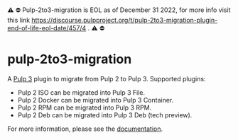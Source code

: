 :warning: :no_entry: Pulp-2to3-migration is EOL as of December 31 2022, for more info visit this link https://discourse.pulpproject.org/t/pulp-2to3-migration-plugin-end-of-life-eol-date/457/4 . :warning: :no_entry:

# pulp-2to3-migration

A [Pulp 3](https://pulpproject.org/) plugin to migrate from Pulp 2 to Pulp 3.
Supported plugins:
 - Pulp 2 ISO can be migrated into Pulp 3 File.
 - Pulp 2 Docker can be migrated into Pulp 3 Container.
 - Pulp 2 RPM can be migrated into Pulp 3 RPM.
 - Pulp 2 Deb can be migrated into Pulp 3 Deb (tech preview).


For more information, please see the [documentation](https://docs.pulpproject.org/pulp_2to3_migration/).

